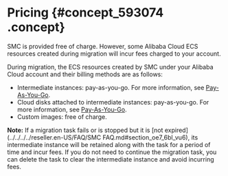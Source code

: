 # Pricing {#concept_593074 .concept}

SMC is provided free of charge. However, some Alibaba Cloud ECS resources created during migration will incur fees charged to your account.

During migration, the ECS resources created by SMC under your Alibaba Cloud account and their billing methods are as follows:

-   Intermediate instances: pay-as-you-go. For more information, see [Pay-As-You-Go](../../../../reseller.en-US/Pricing/Pay-As-You-Go.md#).
-   Cloud disks attached to intermediate instances: pay-as-you-go. For more information, see [Pay-As-You-Go](../../../../reseller.en-US/Pricing/Pay-As-You-Go.md#).
-   Custom images: free of charge.

**Note:** If a migration task fails or is stopped but it is [not expired](../../../../reseller.en-US/FAQ/SMC FAQ.md#section_oe7_6bl_vu6), its intermediate instance will be retained along with the task for a period of time and incur fees. If you do not need to continue the migration task, you can delete the task to clear the intermediate instance and avoid incurring fees.

